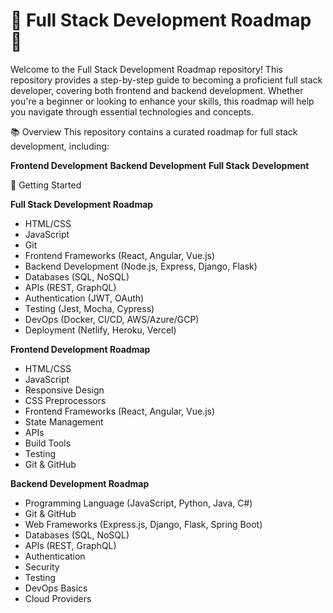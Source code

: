 # 🚀 Full Stack Development Roadmap 🚀
Welcome to the Full Stack Development Roadmap repository! This repository provides a step-by-step guide to becoming a proficient full stack developer, covering both frontend and backend development. Whether you're a beginner or looking to enhance your skills, this roadmap will help you navigate through essential technologies and concepts.

📚 Overview
This repository contains a curated roadmap for full stack development, including:

**Frontend Development**
**Backend Development**
**Full Stack Development**

🚀 Getting Started

**Full Stack Development Roadmap**
* HTML/CSS
* JavaScript
* Git
* Frontend Frameworks (React, Angular, Vue.js)
* Backend Development (Node.js, Express, Django, Flask)
* Databases (SQL, NoSQL)
* APIs (REST, GraphQL)
* Authentication (JWT, OAuth)
* Testing (Jest, Mocha, Cypress)
* DevOps (Docker, CI/CD, AWS/Azure/GCP)
* Deployment (Netlify, Heroku, Vercel)

**Frontend Development Roadmap**
* HTML/CSS
* JavaScript
* Responsive Design
* CSS Preprocessors
* Frontend Frameworks (React, Angular, Vue.js)
* State Management
* APIs
* Build Tools
* Testing
* Git & GitHub

**Backend Development Roadmap**
* Programming Language (JavaScript, Python, Java, C#)
* Git & GitHub
* Web Frameworks (Express.js, Django, Flask, Spring Boot)
* Databases (SQL, NoSQL)
* APIs (REST, GraphQL)
* Authentication
* Security
* Testing
* DevOps Basics
* Cloud Providers
